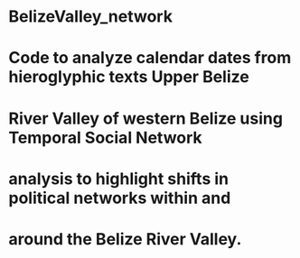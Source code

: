 # BelizeValley_network

# Code to analyze calendar dates from hieroglyphic texts Upper Belize  
# River Valley of western Belize using Temporal Social Network  
# analysis to highlight shifts in political networks within and 
# around the Belize River Valley. 
